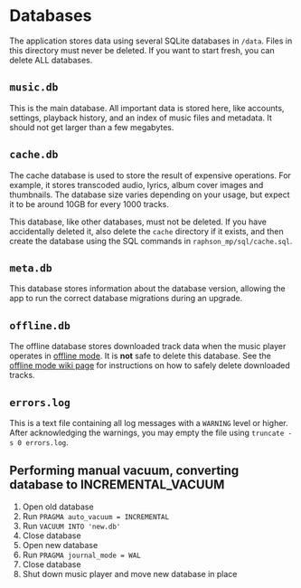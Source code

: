 # Databases

The application stores data using several SQLite databases in `/data`. Files in this directory must never be deleted. If you want to start fresh, you can delete ALL databases.

## `music.db`

This is the main database. All important data is stored here, like accounts, settings, playback history, and an index of music files and metadata. It should not get larger than a few megabytes.

## `cache.db`

The cache database is used to store the result of expensive operations. For example, it stores transcoded audio, lyrics, album cover images and thumbnails. The database size varies depending on your usage, but expect it to be around 10GB for every 1000 tracks.

This database, like other databases, must not be deleted. If you have accidentally deleted it, also delete the `cache` directory if it exists, and then create the database using the SQL commands in `raphson_mp/sql/cache.sql`.

## `meta.db`

This database stores information about the database version, allowing the app to run the correct database migrations during an upgrade.

## `offline.db`

The offline database stores downloaded track data when the music player operates in [offline mode](./offline.md). It is **not** safe to delete this database. See the [offline mode wiki page](./offline.md) for instructions on how to safely delete downloaded tracks.

## `errors.log`

This is a text file containing all log messages with a `WARNING` level or higher. After acknowledging the warnings, you may empty the file using `truncate -s 0 errors.log`.

## Performing manual vacuum, converting database to INCREMENTAL_VACUUM

1. Open old database
2. Run `PRAGMA auto_vacuum = INCREMENTAL`
3. Run `VACUUM INTO 'new.db'`
4. Close database
5. Open new database
6. Run `PRAGMA journal_mode = WAL`
7. Close database
8. Shut down music player and move new database in place
